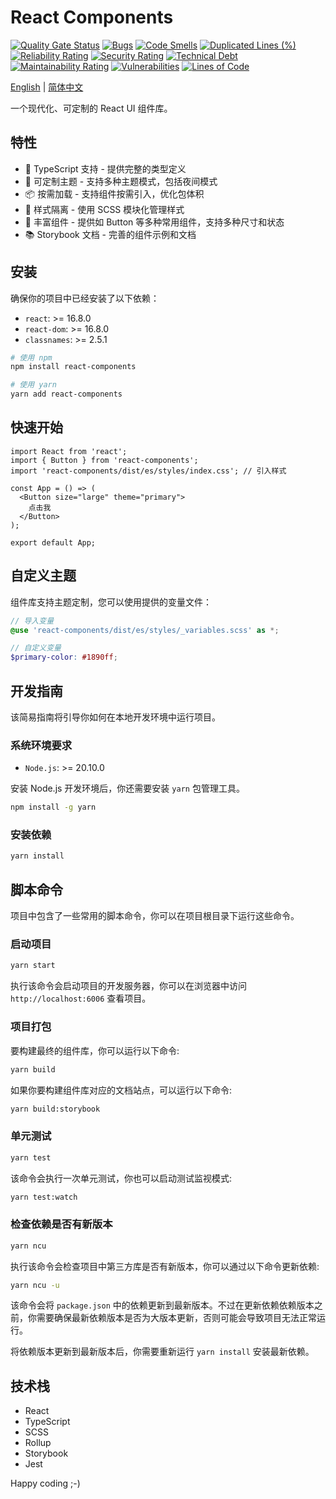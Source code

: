 # React Components

[![Quality Gate Status](https://sonarcloud.io/api/project_badges/measure?project=TecFancy_react-components&metric=alert_status)](https://sonarcloud.io/summary/new_code?id=TecFancy_react-components)
[![Bugs](https://sonarcloud.io/api/project_badges/measure?project=TecFancy_react-components&metric=bugs)](https://sonarcloud.io/summary/new_code?id=TecFancy_react-components)
[![Code Smells](https://sonarcloud.io/api/project_badges/measure?project=TecFancy_react-components&metric=code_smells)](https://sonarcloud.io/summary/new_code?id=TecFancy_react-components)
[![Duplicated Lines (%)](https://sonarcloud.io/api/project_badges/measure?project=TecFancy_react-components&metric=duplicated_lines_density)](https://sonarcloud.io/summary/new_code?id=TecFancy_react-components)
[![Reliability Rating](https://sonarcloud.io/api/project_badges/measure?project=TecFancy_react-components&metric=reliability_rating)](https://sonarcloud.io/summary/new_code?id=TecFancy_react-components)
[![Security Rating](https://sonarcloud.io/api/project_badges/measure?project=TecFancy_react-components&metric=security_rating)](https://sonarcloud.io/summary/new_code?id=TecFancy_react-components)
[![Technical Debt](https://sonarcloud.io/api/project_badges/measure?project=TecFancy_react-components&metric=sqale_index)](https://sonarcloud.io/summary/new_code?id=TecFancy_react-components)
[![Maintainability Rating](https://sonarcloud.io/api/project_badges/measure?project=TecFancy_react-components&metric=sqale_rating)](https://sonarcloud.io/summary/new_code?id=TecFancy_react-components)
[![Vulnerabilities](https://sonarcloud.io/api/project_badges/measure?project=TecFancy_react-components&metric=vulnerabilities)](https://sonarcloud.io/summary/new_code?id=TecFancy_react-components)
[![Lines of Code](https://sonarcloud.io/api/project_badges/measure?project=TecFancy_react-components&metric=ncloc)](https://sonarcloud.io/summary/new_code?id=TecFancy_react-components)

[English](./README.md) | [简体中文](./README_ZH.md)

一个现代化、可定制的 React UI 组件库。

## 特性

- 🔧 TypeScript 支持 - 提供完整的类型定义
- 🎨 可定制主题 - 支持多种主题模式，包括夜间模式
- 📦 按需加载 - 支持组件按需引入，优化包体积
- 🌈 样式隔离 - 使用 SCSS 模块化管理样式
- 🧩 丰富组件 - 提供如 Button 等多种常用组件，支持多种尺寸和状态
- 📚 Storybook 文档 - 完善的组件示例和文档

## 安装

确保你的项目中已经安装了以下依赖：

- `react`: >= 16.8.0
- `react-dom`: >= 16.8.0
- `classnames`: >= 2.5.1

```bash
# 使用 npm
npm install react-components

# 使用 yarn
yarn add react-components
```

## 快速开始

```tsx
import React from 'react';
import { Button } from 'react-components';
import 'react-components/dist/es/styles/index.css'; // 引入样式

const App = () => (
  <Button size="large" theme="primary">
    点击我
  </Button>
);

export default App;
```

## 自定义主题

组件库支持主题定制，您可以使用提供的变量文件：

```scss
// 导入变量
@use 'react-components/dist/es/styles/_variables.scss' as *;

// 自定义变量
$primary-color: #1890ff;
```

## 开发指南

该简易指南将引导你如何在本地开发环境中运行项目。

### 系统环境要求

- `Node.js`: >= 20.10.0

安装 Node.js 开发环境后，你还需要安装 `yarn` 包管理工具。

```bash
npm install -g yarn
```

### 安装依赖

```bash
yarn install
```

## 脚本命令

项目中包含了一些常用的脚本命令，你可以在项目根目录下运行这些命令。

### 启动项目

```bash
yarn start
```

执行该命令会启动项目的开发服务器，你可以在浏览器中访问 `http://localhost:6006` 查看项目。

### 项目打包

要构建最终的组件库，你可以运行以下命令:

```bash
yarn build
```

如果你要构建组件库对应的文档站点，可以运行以下命令:

```bash
yarn build:storybook
```

### 单元测试

```bash
yarn test
```

该命令会执行一次单元测试，你也可以启动测试监视模式:

```bash
yarn test:watch
```

### 检查依赖是否有新版本

```bash
yarn ncu
```

执行该命令会检查项目中第三方库是否有新版本，你可以通过以下命令更新依赖:

```bash
yarn ncu -u
```

该命令会将 `package.json` 中的依赖更新到最新版本。不过在更新依赖依赖版本之前，你需要确保最新依赖版本是否为大版本更新，否则可能会导致项目无法正常运行。

将依赖版本更新到最新版本后，你需要重新运行 `yarn install` 安装最新依赖。

## 技术栈

- React
- TypeScript
- SCSS
- Rollup
- Storybook
- Jest

Happy coding ;-)
